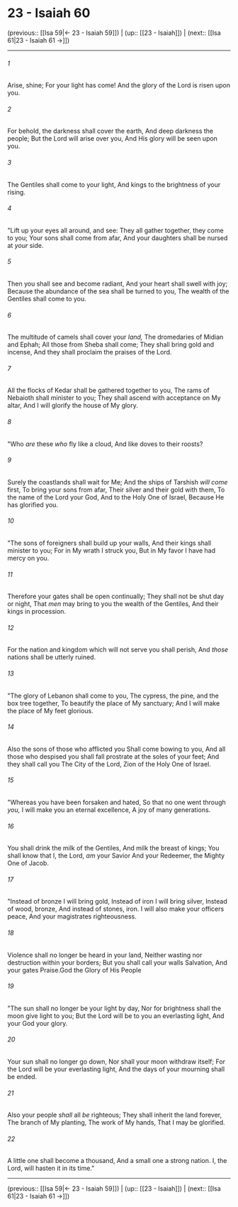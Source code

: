 # 23 - Isaiah 60

(previous:: [[Isa 59|← 23 - Isaiah 59]]) | (up:: [[23 - Isaiah]]) | (next:: [[Isa 61|23 - Isaiah 61 →]])

***


###### 1 
Arise, shine; For your light has come! And the glory of the Lord is risen upon you. 

###### 2 
For behold, the darkness shall cover the earth, And deep darkness the people; But the Lord will arise over you, And His glory will be seen upon you. 

###### 3 
The Gentiles shall come to your light, And kings to the brightness of your rising. 

###### 4 
"Lift up your eyes all around, and see: They all gather together, they come to you; Your sons shall come from afar, And your daughters shall be nursed at _your_ side. 

###### 5 
Then you shall see and become radiant, And your heart shall swell with joy; Because the abundance of the sea shall be turned to you, The wealth of the Gentiles shall come to you. 

###### 6 
The multitude of camels shall cover your _land,_ The dromedaries of Midian and Ephah; All those from Sheba shall come; They shall bring gold and incense, And they shall proclaim the praises of the Lord. 

###### 7 
All the flocks of Kedar shall be gathered together to you, The rams of Nebaioth shall minister to you; They shall ascend with acceptance on My altar, And I will glorify the house of My glory. 

###### 8 
"Who _are_ these _who_ fly like a cloud, And like doves to their roosts? 

###### 9 
Surely the coastlands shall wait for Me; And the ships of Tarshish _will come_ first, To bring your sons from afar, Their silver and their gold with them, To the name of the Lord your God, And to the Holy One of Israel, Because He has glorified you. 

###### 10 
"The sons of foreigners shall build up your walls, And their kings shall minister to you; For in My wrath I struck you, But in My favor I have had mercy on you. 

###### 11 
Therefore your gates shall be open continually; They shall not be shut day or night, That _men_ may bring to you the wealth of the Gentiles, And their kings in procession. 

###### 12 
For the nation and kingdom which will not serve you shall perish, And _those_ nations shall be utterly ruined. 

###### 13 
"The glory of Lebanon shall come to you, The cypress, the pine, and the box tree together, To beautify the place of My sanctuary; And I will make the place of My feet glorious. 

###### 14 
Also the sons of those who afflicted you Shall come bowing to you, And all those who despised you shall fall prostrate at the soles of your feet; And they shall call you The City of the Lord, Zion of the Holy One of Israel. 

###### 15 
"Whereas you have been forsaken and hated, So that no one went through _you,_ I will make you an eternal excellence, A joy of many generations. 

###### 16 
You shall drink the milk of the Gentiles, And milk the breast of kings; You shall know that I, the Lord, _am_ your Savior And your Redeemer, the Mighty One of Jacob. 

###### 17 
"Instead of bronze I will bring gold, Instead of iron I will bring silver, Instead of wood, bronze, And instead of stones, iron. I will also make your officers peace, And your magistrates righteousness. 

###### 18 
Violence shall no longer be heard in your land, Neither wasting nor destruction within your borders; But you shall call your walls Salvation, And your gates Praise.God the Glory of His People 

###### 19 
"The sun shall no longer be your light by day, Nor for brightness shall the moon give light to you; But the Lord will be to you an everlasting light, And your God your glory. 

###### 20 
Your sun shall no longer go down, Nor shall your moon withdraw itself; For the Lord will be your everlasting light, And the days of your mourning shall be ended. 

###### 21 
Also your people _shall_ all _be_ righteous; They shall inherit the land forever, The branch of My planting, The work of My hands, That I may be glorified. 

###### 22 
A little one shall become a thousand, And a small one a strong nation. I, the Lord, will hasten it in its time."

***

(previous:: [[Isa 59|← 23 - Isaiah 59]]) | (up:: [[23 - Isaiah]]) | (next:: [[Isa 61|23 - Isaiah 61 →]])
